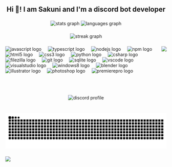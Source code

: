 <h2 align="center">Hi 👋! I am Sakuni and I'm a discord bot developer</h2>

###
<div align="center">
  <img src="https://github-readme-stats-nine-kappa-29.vercel.app/api?username=SakuniOhto&show_icons=true&count_private=true&hide_border=false&rank_icon=github&include_all_commits=true&theme=discord_old_blurple" height="200" alt="stats graph"  />
  <img src="https://github-readme-stats-nine-kappa-29.vercel.app/api/top-langs?username=SakuniOhto&locale=en&hide_title=false&card_width=320&theme=discord_old_blurple&hide_border=false&count_private=true" height="200" alt="languages graph"  />
</div>

###

<div align="center">
  <img src="https://streak-stats.demolab.com?user=SakuniOhto&locale=en&mode=daily&theme=discord_old_blurple&hide_border=false&border_radius=5" height="150" alt="streak graph"  />
</div>

###

<img align="right" height="150" src="https://user-images.githubusercontent.com/74038190/226127923-0e8b7792-7b3c-462b-951b-63c96ba1a5af.gif"  />

###

<div align="left">
  <img src="https://cdn.jsdelivr.net/gh/devicons/devicon/icons/javascript/javascript-original.svg" height="50" alt="javascript logo"  />
  <img width="12" />
  <img src="https://cdn.jsdelivr.net/gh/devicons/devicon/icons/typescript/typescript-original.svg" height="50" alt="typescript logo"  />
  <img width="12" />
  <img src="https://cdn.jsdelivr.net/gh/devicons/devicon/icons/nodejs/nodejs-original.svg" height="50" alt="nodejs logo"  />
  <img width="12" />
  <img src="https://cdn.jsdelivr.net/gh/devicons/devicon/icons/npm/npm-original-wordmark.svg" height="50" alt="npm logo"  />
  <img width="12" />
  <img src="https://cdn.jsdelivr.net/gh/devicons/devicon/icons/html5/html5-original.svg" height="50" alt="html5 logo"  />
  <img width="12" />
  <img src="https://cdn.jsdelivr.net/gh/devicons/devicon/icons/css3/css3-original.svg" height="50" alt="css3 logo"  />
  <img width="12" />
  <img src="https://cdn.jsdelivr.net/gh/devicons/devicon/icons/python/python-original.svg" height="50" alt="python logo"  />
  <img width="12" />
  <img src="https://cdn.jsdelivr.net/gh/devicons/devicon/icons/csharp/csharp-original.svg" height="50" alt="csharp logo"  />
  <img width="12" />
  <img src="https://cdn.jsdelivr.net/gh/devicons/devicon/icons/filezilla/filezilla-plain.svg" height="50" alt="filezilla logo"  />
  <img width="12" />
  <img src="https://cdn.jsdelivr.net/gh/devicons/devicon/icons/git/git-original.svg" height="50" alt="git logo"  />
  <img width="12" />
  <img src="https://cdn.jsdelivr.net/gh/devicons/devicon/icons/sqlite/sqlite-original.svg" height="50" alt="sqlite logo"  />
  <img width="12" />
  <img src="https://cdn.jsdelivr.net/gh/devicons/devicon/icons/vscode/vscode-original.svg" height="50" alt="vscode logo"  />
  <img width="12" />
  <img src="https://cdn.jsdelivr.net/gh/devicons/devicon/icons/visualstudio/visualstudio-plain.svg" height="50" alt="visualstudio logo"  />
  <img width="12" />
  <img src="https://cdn.jsdelivr.net/gh/devicons/devicon/icons/windows8/windows8-original.svg" height="50" alt="windows8 logo"  />
  <img width="12" />
  <img src="https://cdn.jsdelivr.net/gh/devicons/devicon/icons/blender/blender-original.svg" height="50" alt="blender logo"  />
  <img width="12" />
  <img src="https://cdn.jsdelivr.net/gh/devicons/devicon/icons/illustrator/illustrator-plain.svg" height="50" alt="illustrator logo"  />
  <img width="12" />
  <img src="https://cdn.jsdelivr.net/gh/devicons/devicon/icons/photoshop/photoshop-plain.svg" height="50" alt="photoshop logo"  />
  <img width="12" />
  <img src="https://cdn.jsdelivr.net/gh/devicons/devicon/icons/premierepro/premierepro-plain.svg" height="50" alt="premierepro logo"  />
</div>

###

<br clear="both">

<div align="center">
  <img align="center" src = "https://lanyard.kyrie25.dev/api/715564746950180926?useDisplayName=true&gradient=A8F1FF-76E5FF-4FCEFD-34C2F3&showBanner=animated&waveColor=transparent&bannerFilter=brightness(0.8)%20blur(2px)" alt="discord profile" height= 200 />
</div>

###

<br clear="both">

<picture>
  <source media="(prefers-color-scheme: dark)" srcset="https://raw.githubusercontent.com/SakuniOhto/SakuniOhto/output/github-contribution-grid-snake-dark.svg">
  <source media="(prefers-color-scheme: light)" srcset="https://raw.githubusercontent.com/SakuniOhto/SakuniOhto/output/github-contribution-grid-snake.svg">
  <img alt="github contribution grid snake animation" src="https://raw.githubusercontent.com/SakuniOhto/SakuniOhto/output/github-contribution-grid-snake.svg">
</picture>

###

![](https://komarev.com/ghpvc/?username=SakuniOhto&style=flat)
